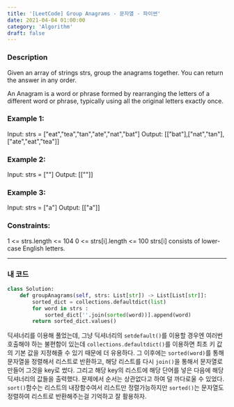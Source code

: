 ```yaml
---
title: '[LeetCode] Group Anagrams - 문자열 - 파이썬'
date: 2021-04-04 01:00:00
category: 'Algorithm'
draft: false
---
```


### Description

Given an array of strings strs, group the anagrams together. You can return the answer in any order.

An Anagram is a word or phrase formed by rearranging the letters of a different word or phrase, typically using all the original letters exactly once.

### Example 1:

Input: strs = ["eat","tea","tan","ate","nat","bat"]
Output: [["bat"],["nat","tan"],["ate","eat","tea"]]

### Example 2:

Input: strs = [""]
Output: [[""]]

### Example 3:

Input: strs = ["a"]
Output: [["a"]]

### Constraints:

1 <= strs.length <= 104
0 <= strs[i].length <= 100
strs[i] consists of lower-case English letters.

---

### 내 코드

```python
class Solution:
    def groupAnagrams(self, strs: List[str]) -> List[List[str]]:
        sorted_dict = collections.defaultdict(list)
        for word in strs :
            sorted_dict[''.join(sorted(word))].append(word)
        return sorted_dict.values()
```

딕셔너리를 이용해 풀었는데, 그냥 딕셔너리의 `setdefault()`를 이용할 경우엔 여러번 호출해야 하는 불편함이 있는데 `collections.defaultdict()`를 이용하면 최초 키 값의 기본 값을 지정해줄 수 있기 때문에 더 유용하다. 그 이후에는 `sorted(word)`를 통해 문자열을 정렬해서 리스트로 반환하고, 해당 리스트를 다시 `join()`을 통해서 문자열로 만들어 그것을 key로 썼다. 그리고 해당 key의 리스트에 해당 단어를 넣은 다음에 해당 딕셔너리의 값들을 출력했다. 문제에서 순서는 상관없다고 하여 덜 까다로울 수 있었다. `sort()`함수는 리스트의 내장함수여서 리스트만 정렬가능하지만 `sorted()`는 문자열도 정렬하여 리스트로 반환해주는걸 기억하고 잘 활용하자.
